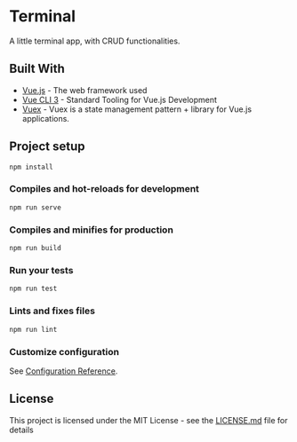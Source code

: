 # Terminal

A little terminal app, with CRUD functionalities.

## Built With

- [Vue.js](https://vuejs.org/) - The web framework used
- [Vue CLI 3](https://cli.vuejs.org/) - Standard Tooling for Vue.js Development
- [Vuex](https://vuex.vuejs.org/) - Vuex is a state management pattern + library for Vue.js applications.

## Project setup

```
npm install
```

### Compiles and hot-reloads for development

```
npm run serve
```

### Compiles and minifies for production

```
npm run build
```

### Run your tests

```
npm run test
```

### Lints and fixes files

```
npm run lint
```

### Customize configuration

See [Configuration Reference](https://cli.vuejs.org/config/).

## License

This project is licensed under the MIT License - see the [LICENSE.md](LICENSE.md) file for details
